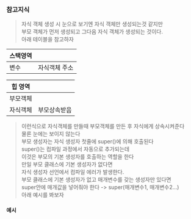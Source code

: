 ### 참고지식
> 자식 객체 생성 시 눈으로 보기엔 자식 객체만 생성되는것 같지만  
> 부모 객체가 먼저 생성되고 그다음 자식 객체가 생성되는 것이다.  
> 아래 테이블을 참고하자

| 스택영역 | |
|---|---|
|변수|자식객체 주소|

|힙 영역| |
|---|---|
|부모객체| |
|자식객체| 부모상속받음|

> 이런식으로 자식객체를 만들때 부모객체를 만든 후 자식에게 상속시켜준다  
> 물론 눈에는 보이지 않는다  
> 부모 생성자는 자식 생성자 첫줄에 super()에 의해 호출된다  
> super()는 컴파일 과정에서 자동으로 추가되는데  
> 이것은 부모의 기본 생성자를 호출하는 역할을 한다  
> 만일 부모 클래스에 기본 생성자가 없다면  
> 자식 생성자 선언에서 컴파일 에러가 발생한다.  
> 부모 클래스에 기본 생성자가 없고 매개변수를 갖는 생성자만 있다면  
> super안에 매개값을 넣어줘야 한다 -> super(매개변수1, 매개변수2...)  
> 아래 예시를 봐보자

#### 예시

